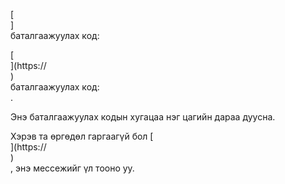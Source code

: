 [<br host>]<br action>баталгаажуулах код:<br code>

[<br host>](https://<br host>)<br action>баталгаажуулах код:<br code>.

Энэ баталгаажуулах кодын хугацаа нэг цагийн дараа дуусна.

Хэрэв та өргөдөл гаргаагүй бол [<br host>](https://<br host>)<br action>, энэ мессежийг үл тооно уу.
